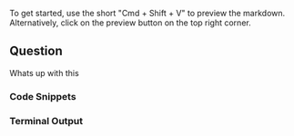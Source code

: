 
To get started, use the short "Cmd + Shift + V" to preview the markdown. Alternatively, click on the preview button on the top right corner.

## Question 
Whats up with this

### Code Snippets


### Terminal Output
````

````
	